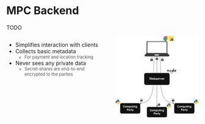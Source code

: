 # MPC Backend

TODO

<div style="display: flex; align-items: flex-start; justify-content: space-between;">
  <div style="flex: 1; max-width: 55%; padding-right: 20px;">
    <ul>
      <li v-click="1">Simplifies interaction with clients</li>
      <li v-click="2">Collects basic metadata
        <ul>
          <li class="nested-gray" v-click="3">For payment and location tracking</li>
        </ul>
      </li>
      <li v-click="4">Never sees any private data
        <ul>
          <li class="nested-gray" v-click="5">Secret‐shares are end-to-end encrypted to the parties</li>
        </ul>
      </li>
    </ul>
  </div>
  <div style="flex: 1; text-align: right;">
      <img src="../../figures/system-design.png" alt="System Design Diagram" style="max-width: 90%; height: auto;" />
  </div>
</div>

<SlideCurrentNo class="absolute bottom-8 right-10"/>

<style scoped>
.nested-gray {
  font-size: 0.8em;
  color: #555555 !important;
}
</style>